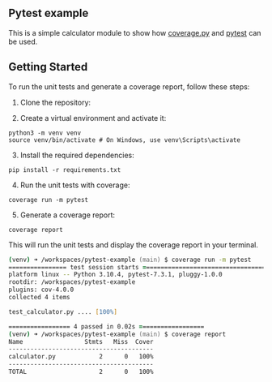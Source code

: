 ## Pytest example

This is a simple calculator module to show how [coverage.py](https://coverage.readthedocs.io/en/latest/) and [pytest](https://docs.pytest.org/en/latest/) can be used.

## Getting Started

To run the unit tests and generate a coverage report, follow these steps:

1. Clone the repository:


2. Create a virtual environment and activate it:
```
python3 -m venv venv
source venv/bin/activate # On Windows, use venv\Scripts\activate
```

3. Install the required dependencies:

```
pip install -r requirements.txt
```

4. Run the unit tests with coverage:

```
coverage run -m pytest
```

5. Generate a coverage report:

```
coverage report
```


This will run the unit tests and display the coverage report in your terminal.

```zsh
(venv) ➜ /workspaces/pytest-example (main) $ coverage run -m pytest
================ test session starts ====================================================
platform linux -- Python 3.10.4, pytest-7.3.1, pluggy-1.0.0
rootdir: /workspaces/pytest-example
plugins: cov-4.0.0
collected 4 items                                                                                                                       

test_calculator.py .... [100%]

================= 4 passed in 0.02s ==================
(venv) ➜ /workspaces/pytest-example (main) $ coverage report
Name                 Stmts   Miss  Cover
----------------------------------------
calculator.py            2      0   100%
----------------------------------------
TOTAL                    2      0   100%
```

